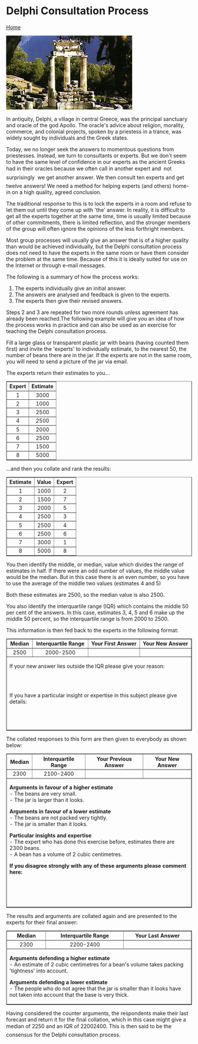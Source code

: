 
# Delphi Consultation Process
[Home](https://mwlsdotcom.github.io/)

![](images/delphi.png)

In antiquity, Delphi, a village in central Greece, was the principal sanctuary and oracle of the god Apollo. The oracle's advice about religion, morality, commerce, and colonial projects, spoken by a priestess in a trance, was widely sought by individuals and the Greek states.

Today, we no longer seek the answers to momentous questions from priestesses. Instead, we turn to consultants or experts. But we don't seem to have the same level of confidence in our experts as the ancient Greeks had in their oracles because we often call in another expert and &#151; not surprisingly &#151; we get another answer. We then consult ten experts and get &#151; twelve answers! We need a method for helping experts (and others) home-in on a high quality, agreed conclusion.

The traditional response to this is to lock the experts in a room and refuse to let them out until they come up with 'the' answer. In reality, it is difficult to get all the experts together at the same time, time is usually limited because of other commitments, there is limited reflection, and the stronger members of the group will often ignore the opinions of the less forthright members.

Most group processes will usually give an answer that is of a higher quality than would be achieved individually, but the Delphi consultation process does not need to have the experts in the same room or have them consider the problem at the same time. Because of this it is ideally suited for use on the Internet or through e-mail messages.

The following is a summary of how the process works:

1. The experts individually give an initial answer.
2. The answers are analysed and feedback is given to the experts.
3. The experts then give their revised answers.

Steps 2 and 3 are repeated for two more rounds unless agreement has already been reached.The following example will give you an idea of how the process works in practice and can also be used as an exercise for teaching the Delphi consultation process.

Fill a large glass or transparent plastic jar with beans (having counted them first) and invite the 'experts' to individually estimate, to the nearest 50, the number of beans there are in the jar. If the experts are not in the same room, you will need to send a picture of the jar via email.    

The experts return their estimates to you...

<table cellspacing=0 cellpadding=3 border>
<tr align=center><th>Expert<th>Estimate
<tr align=center><td>1<td>3000
<tr align=center><td>2<td>1000
<tr align=center><td>3<td>2500
<tr align=center><td>4<td>2500
<tr align=center><td>5<td>2000
<tr align=center><td>6<td>2500
<tr align=center><td>7<td>1500
<tr align=center><td>8<td>5000
</table>

...and then you collate and rank the results:

<table cellspacing=0 cellpadding=3 border>
<tr align=center><th>Estimate</th><th>Value<th>Expert
<tr align=center><td>1<td>1000<td>2
<tr align=center><td>2<td>1500<td>7
<tr align=center><td>3<td>2000<td>5
<tr align=center><td>4<td>2500<td>3
<tr align=center><td>5<td>2500<td>4
<tr align=center><td>6<td>2500<td>6
<tr align=center><td>7<td>3000<td>1
<tr align=center><td>8<td>5000<td>8
</table>

You then identify the middle, or median, value which divides the range of estimates in half. If there were an odd number of values, the middle value would be the median. But in this case there is an even number, so you have to use the average of the middle two values (estimates 4 and 5)

Both these estimates are 2500, so the median value is also 2500.    

You also identify the interquartile range (IQR) which contains the middle 50 per cent of the answers. In this case, estimates 3, 4, 5 and 6 make up the middle 50 percent, so the interquartile range is from 2000 to 2500.    

This information is then fed back to the experts in the following format:

<table cellspacing=0 cellpadding=3 border>
<tr align=center><th>Median<th>Interquartile Range<th>Your First Answer<th>Your New Answer
<tr align=center><td>2500<td>2000-2500<td><td>
<tr><td colspan=4>

<p>If your new answer lies outside the IQR please give your reason:</p><br/><br/>

<p>If you have a particular insight or expertise in this subject please give details:</p><br/><br/><br/>
</table>

The collated responses to this form are then given to everybody as shown below:

<table cellspacing=0 cellpadding=3 border>
<tr align=center><th>Median<th>Interquartile Range<th>Your Previous Answer<th>Your New Answer
<tr align=center><td>2300<td>2100-2400<td><td>

<tr><td colspan=4>
<p><b>Arguments in favour of a higher estimate</b><br/>
- The beans are very small.<br/>
- The jar is larger than it looks.</p>

<p><b>Arguments in favour of a lower estimate</b><br/>
- The beans are not packed very tightly.<br/>
- The jar is smaller than it looks.</p>

<p><b>Particular insights and expertise</b><br/>
- The expert who has done this exercise before, estimates there are 2300 beans.<br/>
- A bean has a volume of 2 cubic centimetres.</p>

<p><b>If you disagree strongly with any of these arguments please comment here:</p><br/><br/><br/><br/>
</table>

The results and arguments are collated again and are presented to the experts for their final answer:

<table cellspacing=0 cellpadding=3 border>
<tr><th>Median<th>Interquartile Range<th>Your Last Answer
<tr align=center><td>2300<td>2200-2400<td>
<tr><td colspan=3>

<p><b>Arguments defending a higher estimate</b><br/>
- An estimate of 2 cubic centimetres for a bean's volume takes packing 'tightness' into account.</p>

<p><b>Arguments defending a lower estimate</b><br/>
- The people who do not agree that the jar is smaller than it looks have not taken into account that the base is very thick.

</table>

Having considered the counter arguments, the respondents make their last forecast and return it for the final collation, which in this case might give a median of 2250 and an IQR of 2200&#150;2400. This is then said to be the consensus for the Delphi consultation process.

